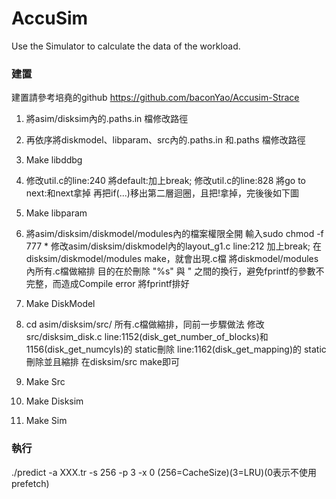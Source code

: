 # AccuSim
Use the Simulator to calculate the data of the workload.


### 建置
建置請參考培堯的github https://github.com/baconYao/Accusim-Strace

1.	將asim/disksim內的.paths.in 檔修改路徑
2.	再依序將diskmodel、libparam、src內的.paths.in 和.paths 檔修改路徑
3.	Make libddbg

4.  修改util.c的line:240
		將default:加上break;
	修改util.c的line:828
		將go to next:和next拿掉
		再把if(...)移出第二層迴圈，且把!拿掉，完後後如下圖
5.	Make libparam

6. 	將asim/disksim/diskmodel/modules內的檔案權限全開
		輸入sudo chmod -f 777 *
	修改asim/disksim/diskmodel內的layout_g1.c
		line:212 加上break;
	在disksim/diskmodel/modules make，就會出現.c檔
	將diskmodel/modules內所有.c檔做縮排
	目的在於刪除 "%s" 與 " 之間的換行，避免fprintf的參數不完整，而造成Compile error
	將fprintf排好
7.	Make DiskModel

8.	cd asim/disksim/src/
		所有.c檔做縮排，同前一步驟做法
	修改src/disksim_disk.c
		line:1152(disk_get_number_of_blocks)和1156(disk_get_numcyls)的 static刪除
		line:1162(disk_get_mapping)的 static刪除並且縮排
	在disksim/src make即可
9.	Make Src
10.	Make Disksim
11.	Make Sim




### 執行  
./predict -a XXX.tr -s 256 -p 3 -x 0
(256=CacheSize)(3=LRU)(0表示不使用prefetch) 
